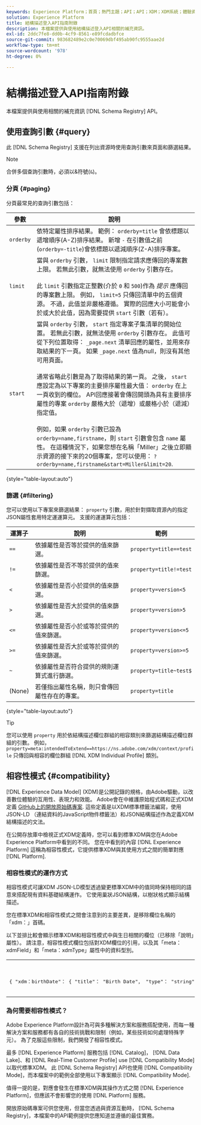 ```yaml
---
keywords: Experience Platform；首頁；熱門主題；API；API；XDM；XDM系統；體驗資料模型；體驗資料模型；體驗資料模型；資料模型；資料模型；結構描述登入；結構描述登入；相容性；相容性；相容性模式；相容性模式；欄位型別；欄位型別；
solution: Experience Platform
title: 結構描述登入API指南附錄
description: 本檔案提供與使用結構描述登入API相關的補充資訊。
exl-id: 2ddc7fe8-dd0b-4cf9-8561-e89fcdadbfce
source-git-commit: 983682489e2c0e70069dbf495ab90fc9555aae2d
workflow-type: tm+mt
source-wordcount: '978'
ht-degree: 0%

---
```


# 結構描述登入API指南附錄

本檔案提供與使用相關的補充資訊 [!DNL Schema Registry] API。

## 使用查詢引數 {#query}

此 [!DNL Schema Registry] 支援在列出資源時使用查詢引數來頁面和篩選結果。

>[!NOTE]
>
>合併多個查詢引數時，必須以&amp;符號(`&`)。

### 分頁 {#paging}

分頁最常見的查詢引數包括：

| 參數 | 說明 |
| --- | --- |
| `orderby` | 依特定屬性排序結果。 範例： `orderby=title` 會依標題以遞增順序(A-Z)排序結果。 新增 `-` 在引數值之前(`orderby=-title`)會依標題以遞減順序(Z-A)排序專案。 |
| `limit` | 當與 `orderby` 引數， `limit` 限制指定請求應傳回的專案數上限。 若無此引數，就無法使用 `orderby` 引數存在。<br><br>此 `limit` 引數指定正整數(介於 `0` 和 `500`)作為 *提示* 應傳回的專案數上限。 例如， `limit=5` 只傳回清單中的五個資源。 不過，此值並非嚴格遵循。 實際的回應大小可能會小於或大於此值，因為需要提供 `start` 引數（若有）。 |
| `start` | 當與 `orderby` 引數， `start` 指定專案子集清單的開始位置。 若無此引數，就無法使用 `orderby` 引數存在。 此值可從下列位置取得： `_page.next` 清單回應的屬性，並用來存取結果的下一頁。 如果 `_page.next` 值為null，則沒有其他可用頁面。<br><br>通常省略此引數是為了取得結果的第一頁。 之後， `start` 應設定為以下專案的主要排序屬性最大值： `orderby` 在上一頁收到的欄位。 API回應接著會傳回開頭為具有主要排序屬性的專案 `orderby` 嚴格大於（遞增）或嚴格小於（遞減）指定值。<br><br>例如，如果 `orderby` 引數已設為 `orderby=name,firstname`，則 `start` 引數會包含 `name` 屬性。 在這種情況下，如果您想在名稱「Miller」之後立即顯示資源的接下來的20個專案，您可以使用： `?orderby=name,firstname&start=Miller&limit=20`. |

{style="table-layout:auto"}

### 篩選 {#filtering}

您可以使用以下專案來篩選結果： `property` 引數，用於針對擷取資源內的指定JSON屬性套用特定運運算元。 支援的運運算元包括：

| 運算子 | 說明 | 範例 |
| --- | --- | --- |
| `==` | 依據屬性是否等於提供的值來篩選。 | `property=title==test` |
| `!=` | 依據屬性是否不等於提供的值來篩選。 | `property=title!=test` |
| `<` | 依據屬性是否小於提供的值來篩選。 | `property=version<5` |
| `>` | 依據屬性是否大於提供的值來篩選。 | `property=version>5` |
| `<=` | 依據屬性是否小於或等於提供的值來篩選。 | `property=version<=5` |
| `>=` | 依據屬性是否大於或等於提供的值來篩選。 | `property=version>=5` |
| `~` | 依據屬性是否符合提供的規則運算式進行篩選。 | `property=title~test$` |
| (None) | 若僅指出屬性名稱，則只會傳回屬性存在的專案。 | `property=title` |

{style="table-layout:auto"}

>[!TIP]
>
>您可以使用 `property` 用於依結構描述欄位群組的相容類別來篩選結構描述欄位群組的引數。 例如， `property=meta:intendedToExtend==https://ns.adobe.com/xdm/context/profile` 只傳回與相容的欄位群組 [!DNL XDM Individual Profile] 類別。

## 相容性模式 {#compatibility}

[!DNL Experience Data Model] (XDM)是公開記錄的規格，由Adobe驅動，以改善數位體驗的互用性、表現力和效能。 Adobe會在中維護原始程式碼和正式XDM定義 [GitHub上的開放原始碼專案](https://github.com/adobe/xdm/). 這些定義是以XDM標準標籤法編寫，使用JSON-LD （連結資料的JavaScript物件標籤法）和JSON結構描述作為定義XDM結構描述的文法。

在公開存放庫中檢視正式XDM定義時，您可以看到標準XDM與您在Adobe Experience Platform中看到的不同。 您在中看到的內容 [!DNL Experience Platform] 這稱為相容性模式，它提供標準XDM與其使用方式之間的簡單對應 [!DNL Platform].

### 相容性模式的運作方式

相容性模式可讓XDM JSON-LD模型透過變更標準XDM中的值同時保持相同的語意來搭配現有資料基礎結構運作。 它使用巢狀JSON結構，以樹狀格式顯示結構描述。

您在標準XDM和相容性模式之間會注意到的主要差異，是移除欄位名稱的「xdm：」首碼。

以下並排比較會顯示標準XDM和相容性模式中與生日相關的欄位（已移除「說明」屬性）。 請注意，相容性模式欄位包括對XDM欄位的引用，以及其「meta：xdmField」和「meta：xdmType」屬性中的資料型別。

<table style="table-layout:auto">
  <th>標準XDM</th>
  <th>相容性模式</th>
  <tr>
  <td>
  <pre class=" language-json">
{ "xdm：birthDate"： { "title"： "Birth Date"， "type"： "string"， "format"： "date" }， "xdm：birthDayAndMonth"： { "title"： "Birth Date"， "type"： "string"， "pattern"： "[0-1][0-9]-[0-9][0-9]" }， "xdm：birthYear"： { "title"： "Birth year"， "type"： "integer"： 1， "maximimum"： 32767 } } }
  </pre>
  </td>
  <td>
  <pre class=" language-json">
{ "birthDate"： { "title"： "Birth Date"， "type"： "string"， "format"： "date"， "meta：xdmField"： "xdm：birthDate"， "meta：xdmType"： "date" }， "birthDayAndMonth"： { "title"： "Birth Date"， "type"： "string"， "pattern"： "[0-1][0-9]-[0-9]"， "meta：xdmField"： "xdm：birthDayAnd"， meta：xdmType"： "string" }， "birthYear"： { "title"： "Birth year"， "type"： "integer"， "minimum"： 1， "maximum"： 32767， "meta：xdmField"： "xdm：birthYear"， "meta：xdmType"： "short" }
      </pre>
  </td>
  </tr>
</table>

### 為何需要相容性模式？

Adobe Experience Platform設計為可與多種解決方案和服務搭配使用，而每一種解決方案和服務都有各自的技術挑戰和限制（例如，某些技術如何處理特殊字元）。 為了克服這些限制，我們開發了相容性模式。

最多 [!DNL Experience Platform] 服務包括 [!DNL Catalog]， [!DNL Data Lake]、和 [!DNL Real-Time Customer Profile] use [!DNL Compatibility Mode] 以取代標準XDM。 此 [!DNL Schema Registry] API也使用 [!DNL Compatibility Mode]，而本檔案中的範例全部使用以下專案顯示 [!DNL Compatibility Mode].

值得一提的是，對應會發生在標準XDM與其操作方式之間 [!DNL Experience Platform]，但應該不會影響您的使用 [!DNL Platform] 服務。

開放原始碼專案可供您使用，但當您透過與資源互動時， [!DNL Schema Registry]，本檔案中的API範例提供您應知道並遵循的最佳實務。
